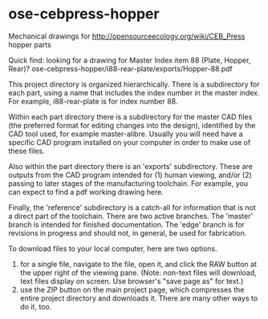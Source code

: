 ose-cebpress-hopper
===================

Mechanical drawings for http://opensourceecology.org/wiki/CEB_Press hopper parts

Quick find: looking for a drawing for Master Index item 88 (Plate, Hopper, Rear)?
  ose-cebpress-hopper/i88-rear-plate/exports/Hopper-88.pdf

  
This project directory is organized hierarchically. There is a
subdirectory for each part, using a name that includes the index
number in the master index. For example, i88-rear-plate is for index
number 88.

Within each part directory there is a subdirectory for the master
CAD files (the preferred format for editing changes into the design),
identified by the CAD tool used, for example master-alibre. Usually
you will need have a specific CAD program installed on your computer
in order to make use of these files.

Also within the part directory there is an 'exports' subdirectory.
These are outputs from the CAD program intended for (1) human viewing,
and/or (2) passing to later stages of the manufacturing toolchain. For
example, you can expect to find a pdf working drawing here.

Finally, the 'reference' subdirectory is a catch-all for information
that is not a direct part of the toolchain.
There are two active branches. The 'master' branch is intended for
finished documentation. The 'edge' branch is for revisions in progress
and should not, in general, be used for fabrication.

To download files to your local computer, here are two options.
1. for a single file, navigate to the file, open it, and click the RAW button at the upper right of the viewing pane. (Note: non-text files will download, text files display on screen. Use browser's "save page as" for text.)
2. use the ZIP button on the main project page, which compresses the entire project directory and downloads it.
There are many other ways to do it, too.